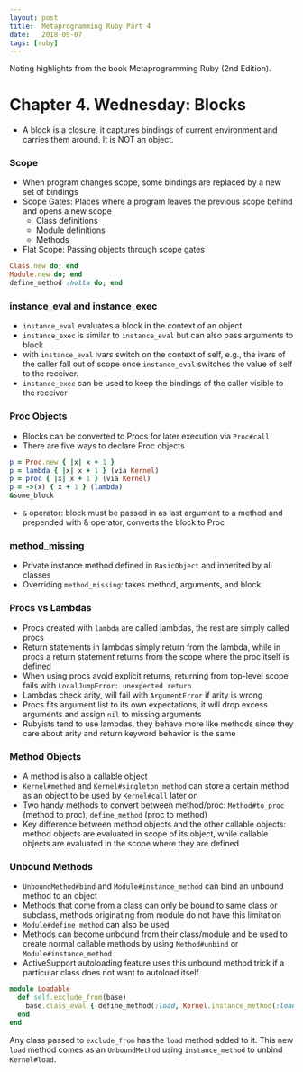 ```yaml
---
layout: post
title:  Metaprogramming Ruby Part 4
date:   2018-09-07
tags: [ruby]
---
```

Noting highlights from the book Metaprogramming Ruby (2nd Edition).

# Chapter 4. Wednesday: Blocks

* A block is a closure, it captures bindings of current environment and carries them around. It is NOT an object.

### Scope

* When program changes scope, some bindings are replaced by a new set of bindings
* Scope Gates: Places where a program leaves the previous scope behind and opens a new scope
  * Class definitions
  * Module definitions
  * Methods
* Flat Scope: Passing objects through scope gates

```ruby
Class.new do; end
Module.new do; end
define_method :holla do; end
```

### instance_eval and instance_exec

* `instance_eval` evaluates a block in the context of an object
* `instance_exec` is similar to `instance_eval` but can also pass arguments to block
* with `instance_eval` ivars switch on the context of self, e.g., the ivars of the caller fall out of scope once `instance_eval` switches the value of self to the receiver.
* `instance_exec` can be used to keep the bindings of the caller visible to the receiver

### Proc Objects

* Blocks can be converted to Procs for later execution via `Proc#call`
* There are five ways to declare Proc objects

```ruby
p = Proc.new { |x| x + 1 }
p = lambda { |x| x + 1 } (via Kernel)
p = proc { |x| x + 1 } (via Kernel)
p = ->(x) { x + 1 } (lambda)
&some_block
```
* `&` operator: block must be passed in as last argument to a method and prepended with & operator, converts the block to Proc

### method_missing

* Private instance method defined in `BasicObject` and inherited by all classes
* Overriding `method_missing`: takes method, arguments, and block

### Procs vs Lambdas

* Procs created with `lambda` are called lambdas, the rest are simply called procs
* Return statements in lambdas simply return from the lambda, while in procs a return statement returns from the scope where the proc itself is defined
* When using procs avoid explicit returns, returning from top-level scope fails with `LocalJumpError: unexpected return`
* Lambdas check arity, will fail with `ArgumentError` if arity is wrong
* Procs fits argument list to its own expectations, it will drop excess arguments and assign `nil` to missing arguments
* Rubyists tend to use lambdas, they behave more like methods since they care about arity and return keyword behavior is the same

### Method Objects

* A method is also a callable object
* `Kernel#method` and `Kernel#singleton_method` can store a certain method as an object to be used by `Kernel#call` later on
* Two handy methods to convert between method/proc: `Method#to_proc` (method to proc), `define_method` (proc to method)
* Key difference between method objects and the other callable objects: method objects are evaluated in scope of its object, while callable objects are evaluated in the scope where they are defined

### Unbound Methods

* `UnboundMethod#bind` and `Module#instance_method` can bind an unbound method to an object
* Methods that come from a class can only be bound to same class or subclass, methods originating from module do not have this limitation
* `Module#define_method` can also be used
* Methods can become unbound from their class/module and be used to create normal callable methods by using `Method#unbind` or `Module#instance_method`
* ActiveSupport autoloading feature uses this unbound method trick if a particular class does not want to autoload itself

```ruby
module Loadable
  def self.exclude_from(base)
    base.class_eval { define_method(:load, Kernel.instance_method(:load) }1
  end
end
```

Any class passed to `exclude_from` has the `load` method added to it.  This new `load` method comes as an `UnboundMethod` using `instance_method` to unbind `Kernel#load`.
